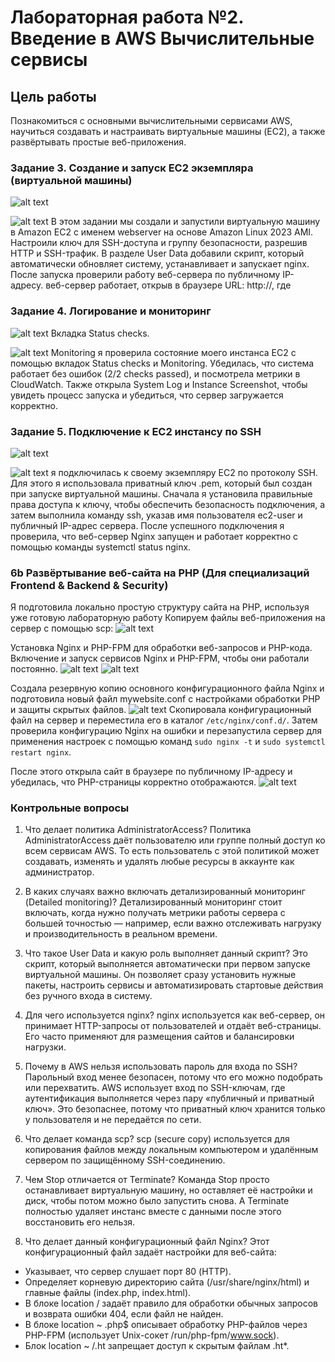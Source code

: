 # Лабораторная работа №2. Введение в AWS Вычислительные сервисы

## Цель работы
Познакомиться с основными вычислительными сервисами AWS, научиться создавать и настраивать виртуальные машины (EC2), а также развёртывать простые веб-приложения.


### Задание 3. Создание и запуск EC2 экземпляра (виртуальной машины)
![alt text](image.png)

![alt text](image-5.png)
В этом задании мы создали и запустили виртуальную машину в Amazon EC2 с именем webserver на основе Amazon Linux 2023 AMI. Настроили ключ для SSH-доступа и группу безопасности, разрешив HTTP и SSH-трафик. В разделе User Data добавили скрипт, который автоматически обновляет систему, устанавливает и запускает nginx. После запуска проверили работу веб-сервера по публичному IP-адресу. веб-сервер работает, открыв в браузере URL: http://<Public-IP>, где <Public-IP>


### Задание 4. Логирование и мониторинг
![alt text](image-1.png)
Вкладка Status checks.

![alt text](image-2.png)
Monitoring
я проверила состояние моего инстанса EC2 с помощью вкладок Status checks и Monitoring. Убедилась, что система работает без ошибок (2/2 checks passed), и посмотрела метрики в CloudWatch. Также открыла System Log и Instance Screenshot, чтобы увидеть процесс запуска и убедиться, что сервер загружается корректно.


### Задание 5. Подключение к EC2 инстансу по SSH
![alt text](image-3.png)

![alt text](image-4.png)
я подключилась к своему экземпляру EC2 по протоколу SSH. Для этого я использовала приватный ключ .pem, который был создан при запуске виртуальной машины. Сначала я установила правильные права доступа к ключу, чтобы обеспечить безопасность подключения, а затем выполнила команду ssh, указав имя пользователя ec2-user и публичный IP-адрес сервера. После успешного подключения я проверила, что веб-сервер Nginx запущен и работает корректно с помощью команды systemctl status nginx.

### 6b Развёртывание веб-сайта на PHP (Для специализаций Frontend & Backend & Security)
Я подготовила локально простую структуру сайта на PHP, используя уже готовую лабораторную работу
Копируем файлы веб-приложения на сервер с помощью scp:
![alt text](image-7.png)

Установка Nginx и PHP-FPM для обработки веб-запросов и PHP-кода.
Включение и запуск сервисов Nginx и PHP-FPM, чтобы они работали постоянно.
![alt text](image-8.png)
![alt text](image-9.png)

Создала резервную копию основного конфигурационного файла Nginx и подготовила новый файл mywebsite.conf с настройками обработки PHP и защиты скрытых файлов.
![alt text](image-10.png)
Скопировала конфигурационный файл на сервер и переместила его в каталог `/etc/nginx/conf.d/`. Затем проверила конфигурацию Nginx на ошибки и перезапустила сервер для применения настроек с помощью команд `sudo nginx -t` и `sudo systemctl restart nginx`.

После этого открыла сайт в браузере по публичному IP-адресу и убедилась, что PHP-страницы корректно отображаются.
![alt text](image-11.png)




### Контрольные вопросы
1) Что делает политика AdministratorAccess?
Политика AdministratorAccess даёт пользователю или группе полный доступ ко всем сервисам AWS. То есть пользователь с этой политикой может создавать, изменять и удалять любые ресурсы в аккаунте как администратор.

2) В каких случаях важно включать детализированный мониторинг (Detailed monitoring)?
Детализированный мониторинг стоит включать, когда нужно получать метрики работы сервера с большей точностью — например, если важно отслеживать нагрузку и производительность в реальном времени.

3) Что такое User Data и какую роль выполняет данный скрипт?
Это скрипт, который выполняется автоматически при первом запуске виртуальной машины. Он позволяет сразу установить нужные пакеты, настроить сервисы и автоматизировать стартовые действия без ручного входа в систему.

4) Для чего используется nginx?
nginx используется как веб-сервер, он принимает HTTP-запросы от пользователей и отдаёт веб-страницы. Его часто применяют для размещения сайтов и балансировки нагрузки.

5) Почему в AWS нельзя использовать пароль для входа по SSH?
Парольный вход менее безопасен, потому что его можно подобрать или перехватить. AWS использует вход по SSH-ключам, где аутентификация выполняется через пару «публичный и приватный ключ». Это безопаснее, потому что приватный ключ хранится только у пользователя и не передаётся по сети.

6) Что делает команда scp?
scp (secure copy) используется для копирования файлов между локальным компьютером и удалённым сервером по защищённому SSH-соединению.

7) Чем Stop отличается от Terminate?
Команда Stop просто останавливает виртуальную машину, но оставляет её настройки и диск, чтобы потом можно было запустить снова.
А Terminate полностью удаляет инстанс вместе с данными после этого восстановить его нельзя.

8) Что делает данный конфигурационный файл Nginx?
Этот конфигурационный файл задаёт настройки для веб-сайта:
- Указывает, что сервер слушает порт 80 (HTTP).
- Определяет корневую директорию сайта (/usr/share/nginx/html) и главные файлы (index.php, index.html).
- В блоке location / задаёт правило для обработки обычных запросов и возврата ошибки 404, если файл не найден.
- В блоке location ~ \.php$ описывает обработку PHP-файлов через PHP-FPM (использует Unix-сокет /run/php-fpm/www.sock).
- Блок location ~ /\.ht запрещает доступ к скрытым файлам .ht*.